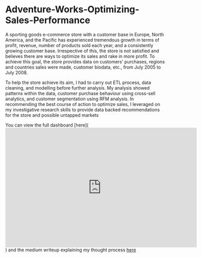 # Adventure-Works-Optimizing-Sales-Performance

A sporting goods e-commerce store with a customer base in Europe, North America, and the Pacific has experienced tremendous growth in terms of profit, revenue, number of products sold each year, and a consistently growing customer base. Irrespective of this, the store is not satisfied and believes there are ways to optimize its sales and rake in more profit. To achieve this goal, the store provides data on customers' purchases, regions and countries sales were made, customer biodata, etc., from July 2005 to July 2008.

To help the store achieve its aim, I had to carry out ETL process, data cleaning, and modelling before further analysis. My analysis showed patterns within the data, customer purchase behaviour using cross-sell analytics, and customer segmentation using RFM analysis. In recommending the best course of action to optimize sales, I leveraged on my investigative research skills to provide data backed recommendations for the store and possible untapped markets

You can view the full dashboard [here](<iframe title="Adventure Works" width="600" height="373.5" src="https://app.powerbi.com/view?r=eyJrIjoiYjQzODI0ODktNTFlNi00MjNjLTkzY2ItMzgxYTBiZGI5OTE2IiwidCI6IjhiYWJhZjczLWVmYTgtNDU0OS04MGY3LTM3OThiZGVhNTZhNCJ9" frameborder="0" allowFullScreen="true"></iframe>) and the medium writeup explaining my thought process [here](https://medium.com/@f.jtundeadedipe/adventure-works-optimizing-sales-performance-59b812b146a7)
